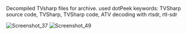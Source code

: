 Decompiled TVsharp files for archive.
used dotPeek
keywords: TVSharp source code, TVSharp, TVSharp code, ATV decoding with rtsdr, rtl-sdr

![Screenshot_37](https://github.com/Sultan-papagani/TVSharp-archive/assets/69393574/178a7400-3557-499e-8d67-a1de48d1dc7f)
![Screenshot_49](https://github.com/Sultan-papagani/TVSharp-archive/assets/69393574/ad30f676-4fef-4914-912a-814949b64109)
